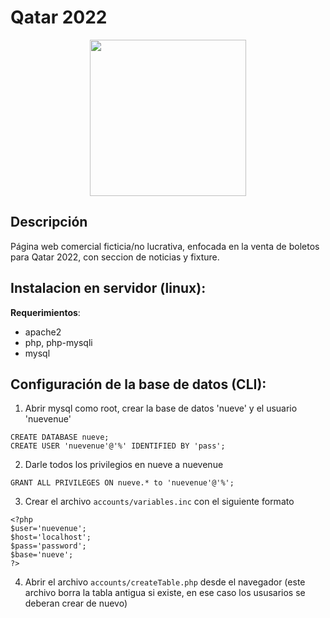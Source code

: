 # Qatar 2022

<p align="center"><a href="https://laravel.com" target="_blank"><img src="https://blogger.googleusercontent.com/img/b/R29vZ2xl/AVvXsEjOvjzsnX8ZuRAu3Q6rd6zcTB1blNargpKl1VSaaF-sCK6rhNTisThXPHyCMJWeVaO1QieP6EDTrMzPmH4TDlyLPAwgrmx7lkk-njAt6j1y1BQbYw5WLpi-kchbmbI55I4ShjCCGYpO7iCwd_2ZnKBl81v1bivlj5V_vZuNDh7TW9jlMU0iMQorng19/s16000/Qatar2022.png" width="250"></a></p>

## Descripción
Página web comercial ficticia/no lucrativa, enfocada en la venta de boletos para Qatar 2022, con seccion de noticias y fixture.

## Instalacion en servidor (linux):
**Requerimientos**: 
- apache2
- php, php-mysqli
- mysql

## Configuración de la base de datos (CLI):
1. Abrir mysql como root, crear la base de datos 'nueve' y el usuario 'nuevenue'
```
CREATE DATABASE nueve;
CREATE USER 'nuevenue'@'%' IDENTIFIED BY 'pass';
```
2. Darle todos los privilegios en nueve a nuevenue 
```
GRANT ALL PRIVILEGES ON nueve.* to 'nuevenue'@'%';
```
3. Crear el archivo `accounts/variables.inc` con el siguiente formato
```
<?php
$user='nuevenue';
$host='localhost';
$pass='password';
$base='nueve';
?>
```
4. Abrir el archivo `accounts/createTable.php` desde el navegador (este archivo borra la tabla antigua si existe, en ese caso los ususarios se deberan crear de nuevo)
